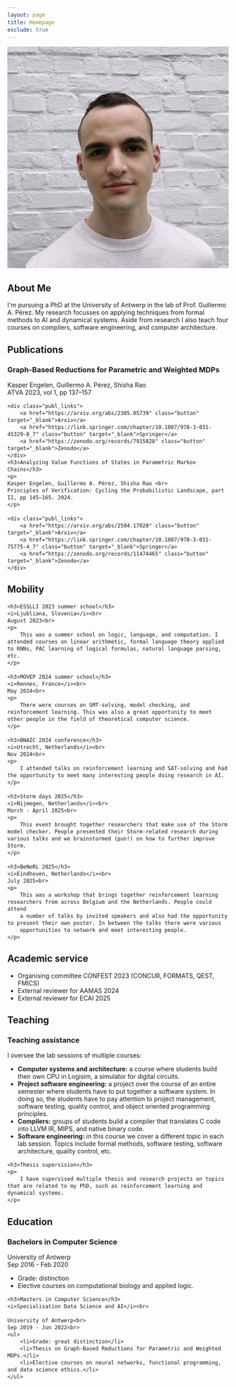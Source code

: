 ```yaml
---
layout: page
title: Homepage
exclude: true
---
```



<div class="profile-container cv-section" id="about">
    <div class="profile-picture">
        <img src="/assets/images/profile_picture_20240605.jpeg" alt="Me!">
    </div>
    <div class="about-me">
        <h2>About Me</h2>
        <p>I'm pursuing a PhD at the University of Antwerp in the lab of Prof. Guillermo A. Pérez. My research focusses on applying techniques from formal methods to AI and dynamical systems. Aside from research I also teach four courses on compilers, software engineering, and computer architecture.</p>
    </div>
</div>

<div class="cv-section publ_section">
	<h2 id="publ">Publications</h2>
	<h3>Graph-Based Reductions for Parametric and Weighted MDPs</h3>
    <p>
    Kasper Engelen, Guillermo A. Pérez, Shisha Rao <br>
    ATVA 2023, vol 1, pp 137–157
    </p>

    <div class="publ_links">
        <a href="https://arxiv.org/abs/2305.05739" class="button" target="_blank">Arxiv</a>
        <a href="https://link.springer.com/chapter/10.1007/978-3-031-45329-8_7" class="button" target="_blank">Springer</a>
        <a href="https://zenodo.org/records/7915828" class="button" target="_blank">Zenodo</a>
    </div>
    <h3>Analyzing Value Functions of States in Parametric Markov Chains</h3>
    <p>
    Kasper Engelen, Guillermo A. Pérez, Shisha Rao <br>
    Principles of Verification: Cycling the Probabilistic Landscape, part II, pp 145–165. 2024.
    </p>

    <div class="publ_links">
        <a href="https://arxiv.org/abs/2504.17020" class="button" target="_blank">Arxiv</a>
        <a href="https://link.springer.com/chapter/10.1007/978-3-031-75775-4_7" class="button" target="_blank">Springer</a>
        <a href="https://zenodo.org/records/11474465" class="button" target="_blank">Zenodo</a>
    </div>
</div>

<div class="cv-section" id="mobility_phd">
    <h2>Mobility</h2>

    <h3>ESSLLI 2023 summer school</h3>
    <i>Ljubliana, Slovenia</i><br>
    August 2023<br>
    <p>
        This was a summer school on logic, language, and computation. I attended courses on linear arithmetic, formal language theory applied to RNNs, PAC learning of logical formulas, natural language parsing, etc.
    </p>

    <h3>MOVEP 2024 summer school</h3>
    <i>Rennes, France</i><br>
    May 2024<br>
    <p>
        There were courses on SMT-solving, model checking, and reinforcement learning. This was also a great opportunity to meet other people in the field of theoretical computer science.
    </p>

    <h3>BNAIC 2024 conference</h3>
    <i>Utrecht, Netherlands</i><br>
    Nov 2024<br>
    <p>
        I attended talks on reinforcement learning and SAT-solving and had the opportunity to meet many interesting people doing research in AI.
    </p>

    <h3>Storm days 2025</h3>
    <i>Nijmegen, Netherlands</i><br>
    March - April 2025<br>
    <p>
        This event brought together researchers that make use of the Storm model checker. People presented their Storm-related research during various talks and we brainstormed (pun!) on how to further improve Storm. 
    </p>

    <h3>BeNeRL 2025</h3>
    <i>Eindhoven, Netherlands</i><br>
    July 2025<br>
    <p>
        This was a workshop that brings together reinforcement learning researchers from across Belgium and the Netherlands. People could attend
        a number of talks by invited speakers and also had the opportunity to present their own poster. In between the talks there were various
        opportunities to network and meet interesting people.
    </p>
</div>

<div class="cv-section" id="extra_phd">
    <h2>Academic service</h2>
    <ul>
        <li>Organising committee CONFEST 2023 (CONCUR, FORMATS, QEST, FMICS)</li>
        <li>External reviewer for AAMAS 2024</li>
        <li>External reviewer for ECAI 2025</li>
    </ul>
</div>


<div class="cv-section" id="extra_phd">
    <h2>Teaching</h2>
    <h3>Teaching assistance</h3>
     <p>
        I oversee the lab sessions of multiple courses:
        <ul>
            <li><b>Computer systems and architecture:</b> a course where students build their own CPU in Logisim, a simulator for digital circuits.</li>
            <li><b>Project software engineering:</b> a project over the course of an entire semester where students have to put together a software system. In doing so, the students have to pay attention to project management, software testing, quality control, and object oriented programming principles.</li>
            <li><b>Compilers:</b> groups of students build a compiler that translates C code into LLVM IR, MIPS, and native binary code.</li>
            <li><b>Software engineering:</b> in this course we cover a different topic in each lab session. Topics include formal methods, software testing, software architecture, quality control, etc.</li>
        </ul>
    </p>

    <h3>Thesis supervision</h3>
    <p>
        I have supervised multiple thesis and research projects on topics that are related to my PhD, such as reinforcement learning and dynamical systems.
    </p>
</div>

<div class="cv-section" id="educ">
	<h2>Education</h2>
	<h3>Bachelors in Computer Science</h3>
	University of Antwerp<br>
	Sep 2016 - Feb 2020<br>
        <ul>
        <li>Grade: distinction</li>
        <li>Elective courses on computational biology and applied logic.</li>
    </ul>

	<h3>Masters in Computer Science</h3>
	<i>Specialisation Data Science and AI</i><br>

	University of Antwerp<br>
	Sep 2019 - Jun 2022<br>
    <ul>
        <li>Grade: great distinction</li>
        <li>Thesis on Graph-Based Reductions for Parametric and Weighted MDPs.</li>
        <li>Elective courses on neural networks, functional programming, and data science ethics.</li>
    </ul>
</div>